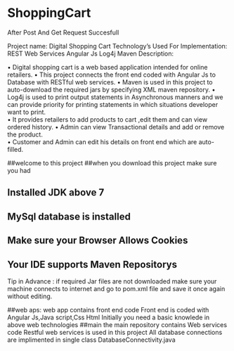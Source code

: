 # ShoppingCart
After Post And Get Request Succesfull 

Project name: Digital Shopping Cart
Technology’s Used For Implementation: REST Web Services 
                                      Angular Js
                                      Log4j
                                      Maven
Description:

•	Digital shopping cart is a web based application intended for online retailers. 
•	This project connects the front end coded with Angular Js to Database with RESTful web services.
•	 Maven is used in this project to auto-download the required jars by specifying XML maven repository. 
•	Log4j is used to print output statements in Asynchronous manners and we can provide priority for printing statements in which situations developer want to print.  
•	It provides retailers to add products to cart ,edit them and can view ordered history. 
•	Admin can view Transactional details and add or remove the product.  
•	Customer and Admin can edit his details on front end which are auto-filled.

##welcome to this project
##when you download this project make sure you had
## Installed JDK above 7
## MySql database is installed 
## Make sure your Browser Allows Cookies
## Your IDE supports Maven Repositorys

Tip in Advance :
if required Jar files are not downloaded make sure your machine connects to internet and go to pom.xml file and save it once again without editing.

##web aps:
web app contains front end code 
Front end is coded with Angular Js,Java script,Css Html
Initially you need a basic knowlede in above web technologies
##main
the main repository contains Web services code 
Restful web services is used in this project
All database connections are implimented in single class DatabaseConnectivity.java
